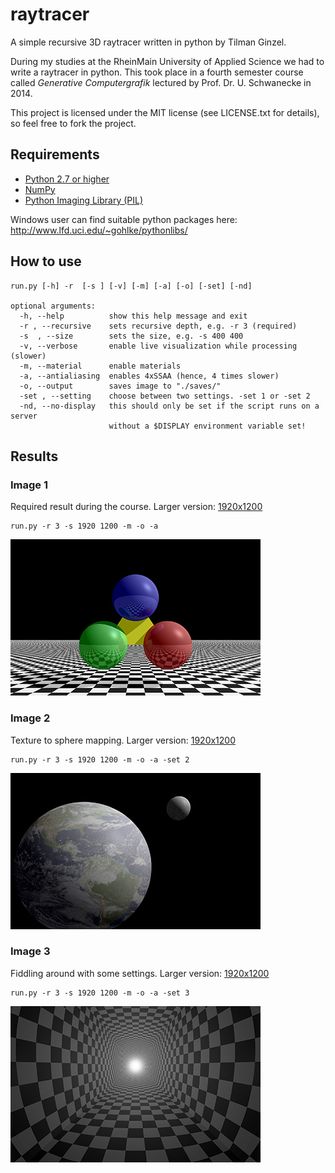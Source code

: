 # raytracer
A simple recursive 3D raytracer written in python by Tilman Ginzel.

During my studies at the RheinMain University of Applied Science we had to write a raytracer in python.
This took place in a fourth semester course called *Generative Computergrafik* lectured by Prof. Dr. U. Schwanecke in 2014.

This project is licensed under the MIT license (see LICENSE.txt for details), so feel free to fork the project.

## Requirements
* [Python 2.7 or higher](https://www.python.org/downloads/)
* [NumPy](http://www.numpy.org/)
* [Python Imaging Library (PIL)](http://www.pythonware.com/products/pil/)

Windows user can find suitable python packages here: http://www.lfd.uci.edu/~gohlke/pythonlibs/

## How to use
```
run.py [-h] -r  [-s ] [-v] [-m] [-a] [-o] [-set] [-nd]

optional arguments:
  -h, --help          show this help message and exit
  -r , --recursive    sets recursive depth, e.g. -r 3 (required)
  -s  , --size        sets the size, e.g. -s 400 400
  -v, --verbose       enable live visualization while processing (slower)
  -m, --material      enable materials
  -a, --antialiasing  enables 4xSSAA (hence, 4 times slower)
  -o, --output        saves image to "./saves/"
  -set , --setting    choose between two settings. -set 1 or -set 2
  -nd, --no-display   this should only be set if the script runs on a server
                      without a $DISPLAY environment variable set!
```

## Results

### Image 1

Required result during the course. Larger version: [1920x1200](https://raw.githubusercontent.com/tilmanginzel/raytracer/master/saves/2014-04-20%2014-20-52%20raytracer.py%20-r%203%20-s%201920%201200%20-m%20-o%20-a.jpg?token=ADuAraMf9HPug5LDwjCta0h8AJfGr6wvks5VK5W6wA%3D%3D)

```
run.py -r 3 -s 1920 1200 -m -o -a
```

[![](saves/image-1-preview.jpg)](https://raw.githubusercontent.com/tilmanginzel/raytracer/master/saves/2014-04-20%2014-20-52%20raytracer.py%20-r%203%20-s%201920%201200%20-m%20-o%20-a.jpg?token=ADuAraMf9HPug5LDwjCta0h8AJfGr6wvks5VK5W6wA%3D%3D)

### Image 2

Texture to sphere mapping. Larger version: [1920x1200](https://raw.githubusercontent.com/tilmanginzel/raytracer/master/saves/2014-04-20%2018-48-40%20raytracer.py%20-r%203%20-s%201920%201200%20-m%20-o%20-a%20-set%202.jpg?token=ADuAreeN6kNNPShB_pQIY00bg26Tun5aks5VK5cBwA%3D%3D)

```
run.py -r 3 -s 1920 1200 -m -o -a -set 2
```

[![](saves/image-2-preview.jpg)](https://raw.githubusercontent.com/tilmanginzel/raytracer/master/saves/2014-04-20%2018-48-40%20raytracer.py%20-r%203%20-s%201920%201200%20-m%20-o%20-a%20-set%202.jpg?token=ADuAreeN6kNNPShB_pQIY00bg26Tun5aks5VK5cBwA%3D%3D)

### Image 3

Fiddling around with some settings. Larger version: [1920x1200](https://raw.githubusercontent.com/tilmanginzel/raytracer/master/saves/2014-04-23%2019-31-16%20raytracer.py%20-r%203%20-s%201920%201200%20-m%20-o%20-a%20-set%203.jpg?token=ADuArSYx6RSve0gBfvHkAf0cnGUUloNpks5VK5dXwA%3D%3D)

```
run.py -r 3 -s 1920 1200 -m -o -a -set 3
```

[![](saves/image-3-preview.jpg)](https://raw.githubusercontent.com/tilmanginzel/raytracer/master/saves/2014-04-23%2019-31-16%20raytracer.py%20-r%203%20-s%201920%201200%20-m%20-o%20-a%20-set%203.jpg?token=ADuArSYx6RSve0gBfvHkAf0cnGUUloNpks5VK5dXwA%3D%3D)

